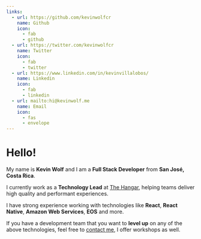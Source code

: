 ```yaml
---
links:
  - url: https://github.com/kevinwolfcr
    name: Github
    icon:
      - fab
      - github
  - url: https://twitter.com/kevinwolfcr
    name: Twitter
    icon:
      - fab
      - twitter
  - url: https://www.linkedin.com/in/kevinvillalobos/
    name: Linkedin
    icon:
      - fab
      - linkedin
  - url: mailto:hi@kevinwolf.me
    name: Email
    icon:
      - fas
      - envelope
---
```


# Hello!

My name is **Kevin Wolf** and I am a **Full Stack Developer** from **San José, Costa Rica**.

I currently work as a **Technology Lead** at [The Hangar](https://thehangar.cr), helping teams deliver high quality and performant experiences.

I have strong experience working with technologies like **React**, **React Native**, **Amazon Web Services**, **EOS** and more.

If you have a development team that you want to **level up** on any of the above technologies, feel free to [contact me](mailto:hi@kevinwolf.me), I offer workshops as well.
